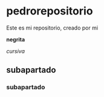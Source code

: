 # pedrorepositorio
Este es mi repositorio, creado por mi 

**negrita**

_cursiva_

## subapartado

### subapartado 

